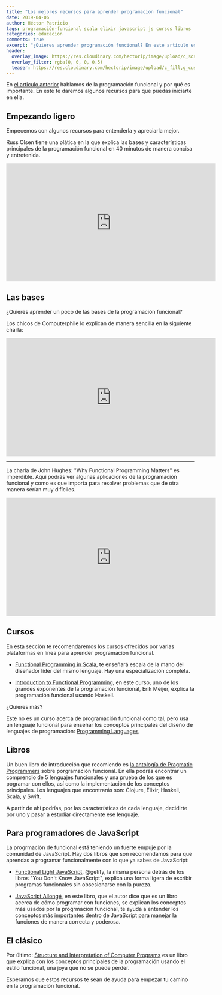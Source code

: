 ```yaml
---
title: "Los mejores recursos para aprender programación funcional"
date: 2019-04-06
author: Héctor Patricio
tags: programación-funcional scala elixir javascript js cursos libros
categories: educación
comments: true
excerpt: "¿Quieres aprender programación funcional? En este artículo encontrarás buenos recursos para aprender."
header:
  overlay_image: https://res.cloudinary.com/hectorip/image/upload/c_scale,w_1200/v1554614154/martin-adams-1475028-unsplash_ahieks.jpg
  overlay_filter: rgba(0, 0, 0, 0.5)
  teaser: https://res.cloudinary.com/hectorip/image/upload/c_fill,g_custom,h_300,w_400/v1554614154/martin-adams-1475028-unsplash_ahieks.jpg
---
```


En [el articulo anterior](/2019/03/30/que-es-la-programacion-funcional.html) hablamos de la programación funcional y por qué es importante. En este te daremos algunos recursos para que puedas iniciarte en ella.

## Empezando ligero

Empecemos con algunos recursos para entenderla y apreciarla mejor.

Russ Olsen tiene una plática en la que explica las bases y características principales de la programación funcional en 40 minutos de manera concisa y entretenida.

<iframe width="560" height="315" src="https://www.youtube.com/embed/0if71HOyVjY?start=7" frameborder="0" allow="accelerometer; autoplay; encrypted-media; gyroscope; picture-in-picture" allowfullscreen></iframe>

## Las bases

¿Quieres aprender un poco de las bases de la programación funcional?

Los chicos de Computerphile lo explican de manera sencilla en la siguiente charla:

<iframe width="560" height="315" src="https://www.youtube.com/embed/eis11j_iGMs?start=7" frameborder="0" allow="accelerometer; autoplay; encrypted-media; gyroscope; picture-in-picture" allowfullscreen></iframe>

---
La charla de John Hughes: "Why Functional Programming Matters" es imperdible. Aquí podrás ver algunas aplicaciones de la programación funcional y como es que importa para resolver problemas que de otra manera serían muy difíciles.

<iframe width="560" height="315" src="https://www.youtube.com/embed/1qBHf8DrWR8?start=7" frameborder="0" allow="accelerometer; autoplay; encrypted-media; gyroscope; picture-in-picture" allowfullscreen></iframe>

## Cursos

En esta sección te recomendaremos los cursos ofrecidos por varias plataformas en línea para aprender programación funcional.

- [Functional Programming in Scala](https://www.coursera.org/learn/progfun1/lecture/fsEgN/course-introduction), te enseñará escala de la mano del diseñador líder del mismo lenguaje. Hay una especialización completa.

- [Introduction to Functional Programming](https://www.edx.org/course/introduction-functional-programming-delftx-fp101x), en este curso, uno de los grandes exponentes de la programación funcional, Erik Meijer, explica la programación funcional usando Haskell.

¿Quieres más?

Este no es un curso acerca de programación funcional como tal, pero usa un lenguaje funcional para enseñar los conceptos principales del diseño de lenguajes de programación: [Programming Languages](https://www.coursera.org/learn/programming-languages)

## Libros

Un buen libro de introducción que recomiendo es [la antología de Pragmatic Programmers](https://pragprog.com/book/ppanth/functional-programming-a-pragpub-anthology) sobre porgramación funcional. En ella podrás encontrar un comprendio de 5 lenguajes funcionales y una prueba de los que es pogramar con ellos, así como la implementación de los conceptos principales. Los lenguajes que encontrarás son: Clojure, Elixir, Haskell, Scala, y Swift.

A partir de ahí podrías, por las características de cada lenguaje, decidirte por uno y pasar a estudiar directamente ese lenguaje.

## Para programadores de JavaScript

La progrmación de funcional está teniendo un fuerte empuje por la comunidad de JavaScript. Hay dos libros que son recomendamos para que aprendas a programar funcionalmente con lo que ya sabes de JavaScript:

- [Functional Light JavaScript](https://github.com/getify/Functional-Light-JS), @getify, la misma persona detrás de los libros "You Don't Know JavaScript", explica una forma ligera de escribir programas funcionales sin obsesionarse con la pureza.

- [JavaScript Allongé](https://leanpub.com/javascriptallongesix/read), en este libro, que el autor dice que es un libro acerca de cómo programar con funciones, se explican los conceptos más usados por la progrmación funcional, te ayuda a entender los conceptos más importantes dentro de JavaScript para manejar la funciones de manera correcta y poderosa.

## El clásico

Por último: [Structure and Interpretation of Computer Programs](https://mitpress.mit.edu/sites/default/files/sicp/full-text/book/book.html) es un libro que explica con los conceptos principales de la programación usando el estilo funcional, una joya que no se puede perder.

Esperamos que estos recursos te sean de ayuda para empezar tu camino en la programación funcional.
